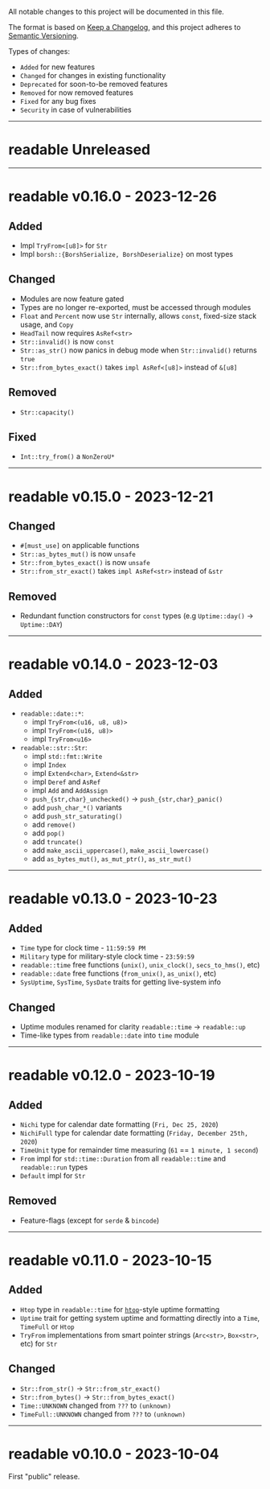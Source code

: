 All notable changes to this project will be documented in this file.

The format is based on [Keep a Changelog](https://keepachangelog.com/en/1.0.0/),
and this project adheres to [Semantic Versioning](https://semver.org/spec/v2.0.0.html).

Types of changes:
- `Added` for new features
- `Changed` for changes in existing functionality
- `Deprecated` for soon-to-be removed features
- `Removed` for now removed features
- `Fixed` for any bug fixes
- `Security` in case of vulnerabilities


---


# readable Unreleased


---


# readable v0.16.0 - 2023-12-26
## Added
- Impl `TryFrom<[u8]>` for `Str`
- Impl `borsh::{BorshSerialize, BorshDeserialize}` on most types

## Changed
- Modules are now feature gated
- Types are no longer re-exported, must be accessed through modules
- `Float` and `Percent` now use `Str` internally, allows `const`, fixed-size stack usage, and `Copy`
- `HeadTail` now requires `AsRef<str>`
- `Str::invalid()` is now `const`
- `Str::as_str()` now panics in debug mode when `Str::invalid()` returns `true`
- `Str::from_bytes_exact()` takes `impl AsRef<[u8]>` instead of `&[u8]`

## Removed
- `Str::capacity()`

## Fixed
- `Int::try_from()` a `NonZeroU*`


---


# readable v0.15.0 - 2023-12-21
## Changed
- `#[must_use]` on applicable functions
- `Str::as_bytes_mut()` is now `unsafe`
- `Str::from_bytes_exact()` is now `unsafe`
- `Str::from_str_exact()` takes `impl AsRef<str>` instead of `&str`

## Removed
- Redundant function constructors for `const` types (e.g `Uptime::day()` -> `Uptime::DAY`)


---


# readable v0.14.0 - 2023-12-03
## Added
- `readable::date::*`:
	* impl `TryFrom<(u16, u8, u8)>`
	* impl `TryFrom<(u16, u8)>`
	* impl `TryFrom<u16>`
- `readable::str::Str`:
	* impl `std::fmt::Write`
	* impl `Index`
	* impl `Extend<char>`, `Extend<&str>`
	* impl `Deref` and `AsRef`
	* impl `Add` and `AddAssign`
	* `push_{str,char}_unchecked()` -> `push_{str,char}_panic()`
	* add `push_char_*()` variants
	* add `push_str_saturating()`
	* add `remove()`
	* add `pop()`
	* add `truncate()`
	* add `make_ascii_uppercase()`, `make_ascii_lowercase()`
	* add `as_bytes_mut()`, `as_mut_ptr()`, `as_str_mut()`


---


# readable v0.13.0 - 2023-10-23
## Added
* `Time` type for clock time - `11:59:59 PM`
* `Military` type for military-style clock time - `23:59:59`
* `readable::time` free functions (`unix()`, `unix_clock()`, `secs_to_hms()`, etc)
* `readable::date` free functions (`from_unix()`, `as_unix()`, etc)
* `SysUptime`, `SysTime`, `SysDate` traits for getting live-system info

## Changed
* Uptime modules renamed for clarity `readable::time` -> `readable::up`
* Time-like types from `readable::date` into `time` module


---


# readable v0.12.0 - 2023-10-19
## Added
* `Nichi` type for calendar date formatting (`Fri, Dec 25, 2020`)
* `NichiFull` type for calendar date formatting (`Friday, December 25th, 2020`)
* `TimeUnit` type for remainder time measuring (`61` == `1 minute, 1 second`)
* `From` impl for `std::time::Duration` from all `readable::time` and `readable::run` types
* `Default` impl for `Str`

## Removed
* Feature-flags (except for `serde` & `bincode`)


---


# readable v0.11.0 - 2023-10-15
## Added
* `Htop` type in `readable::time` for [`htop`](https://github.com/htop-dev/htop)-style uptime formatting
* `Uptime` trait for getting system uptime and formatting directly into a `Time`, `TimeFull` or `Htop`
* `TryFrom` implementations from smart pointer strings (`Arc<str>`, `Box<str>`, etc) for `Str`

## Changed
* `Str::from_str()` -> `Str::from_str_exact()`
* `Str::from_bytes()` -> `Str::from_bytes_exact()`
* `Time::UNKNOWN` changed from `???` to `(unknown)`
* `TimeFull::UNKNOWN` changed from `???` to `(unknown)`


---


# readable v0.10.0 - 2023-10-04
First "public" release.
